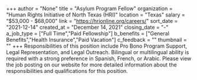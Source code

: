+++
author = "None"
title = "Asylum Program Fellow"
organization = "Human Rights Initiative of North Texas (HRI)"
location = "Texas"
salary = "$53,000 - $68,000"
link = "https://hrionline.org/careers/"
sort_date = "2021-12-14"
created_at = "December 14, 2021"
closing_date = "-"
a_job_type = ["Full Time","Paid Fellowship"]
b_benefits = ["General Benefits","Health Insurance","Paid Vacation"]
c_feedback = ""
thumbnail = ""
+++
Responsibilities of this position include Pro Bono Program Support, Legal Representation, and Legal Outreach. Bilingual or multilingual ability is required with a strong preference in Spanish, French, or Arabic. Please view the job posting on our website for more detailed information about the responsibilities and qualifications for this position.